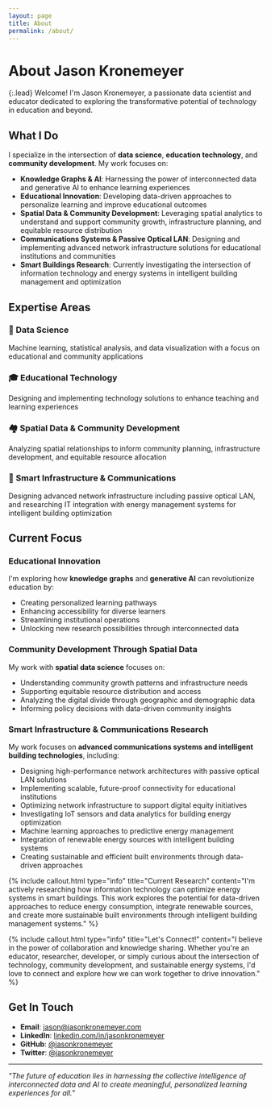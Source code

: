 ```yaml
---
layout: page
title: About
permalink: /about/
---
```


# About Jason Kronemeyer

{:.lead}
Welcome! I'm Jason Kronemeyer, a passionate data scientist and educator dedicated to exploring the transformative potential of technology in education and beyond.

## What I Do

I specialize in the intersection of **data science**, **education technology**, and **community development**. My work focuses on:

- **Knowledge Graphs & AI**: Harnessing the power of interconnected data and generative AI to enhance learning experiences
- **Educational Innovation**: Developing data-driven approaches to personalize learning and improve educational outcomes  
- **Spatial Data & Community Development**: Leveraging spatial analytics to understand and support community growth, infrastructure planning, and equitable resource distribution
- **Communications Systems & Passive Optical LAN**: Designing and implementing advanced network infrastructure solutions for educational institutions and communities
- **Smart Buildings Research**: Currently investigating the intersection of information technology and energy systems in intelligent building management and optimization

## Expertise Areas

<div class="expertise-grid">
  <div class="expertise-item">
    <h3>🧠 Data Science</h3>
    <p>Machine learning, statistical analysis, and data visualization with a focus on educational and community applications</p>
  </div>
  
  <div class="expertise-item">
    <h3>🎓 Educational Technology</h3>
    <p>Designing and implementing technology solutions to enhance teaching and learning experiences</p>
  </div>
  
  <div class="expertise-item">
    <h3>🏘️ Spatial Data & Community Development</h3>
    <p>Analyzing spatial relationships to inform community planning, infrastructure development, and equitable resource allocation</p>
  </div>
  
  <div class="expertise-item">
    <h3>🏢 Smart Infrastructure & Communications</h3>
        <p>Designing advanced network infrastructure including passive optical LAN, and researching IT integration with energy management systems for intelligent building optimization</p>
  </div>
</div>

## Current Focus

### Educational Innovation
I'm exploring how **knowledge graphs** and **generative AI** can revolutionize education by:
- Creating personalized learning pathways
- Enhancing accessibility for diverse learners
- Streamlining institutional operations
- Unlocking new research possibilities through interconnected data

### Community Development Through Spatial Data
My work with **spatial data science** focuses on:
- Understanding community growth patterns and infrastructure needs
- Supporting equitable resource distribution and access
- Analyzing the digital divide through geographic and demographic data
- Informing policy decisions with data-driven community insights

### Smart Infrastructure & Communications Research
My work focuses on **advanced communications systems and intelligent building technologies**, including:
- Designing high-performance network architectures with passive optical LAN solutions
- Implementing scalable, future-proof connectivity for educational institutions
- Optimizing network infrastructure to support digital equity initiatives
- Investigating IoT sensors and data analytics for building energy optimization
- Machine learning approaches to predictive energy management
- Integration of renewable energy sources with intelligent building systems
- Creating sustainable and efficient built environments through data-driven approaches

{% include callout.html type="info" title="Current Research" content="I'm actively researching how information technology can optimize energy systems in smart buildings. This work explores the potential for data-driven approaches to reduce energy consumption, integrate renewable sources, and create more sustainable built environments through intelligent building management systems." %}

{% include callout.html type="info" title="Let's Connect!" content="I believe in the power of collaboration and knowledge sharing. Whether you're an educator, researcher, developer, or simply curious about the intersection of technology, community development, and sustainable energy systems, I'd love to connect and explore how we can work together to drive innovation." %}

## Get In Touch

- **Email**: [jason@jasonkronemeyer.com](mailto:jason@jasonkronemeyer.com)
- **LinkedIn**: [linkedin.com/in/jasonkronemeyer](https://www.linkedin.com/in/jasonkronemeyer)
- **GitHub**: [@jasonkronemeyer](https://github.com/jasonkronemeyer)
- **Twitter**: [@jasonkronemeyer](https://twitter.com/jasonkronemeyer)

---

*"The future of education lies in harnessing the collective intelligence of interconnected data and AI to create meaningful, personalized learning experiences for all."*
